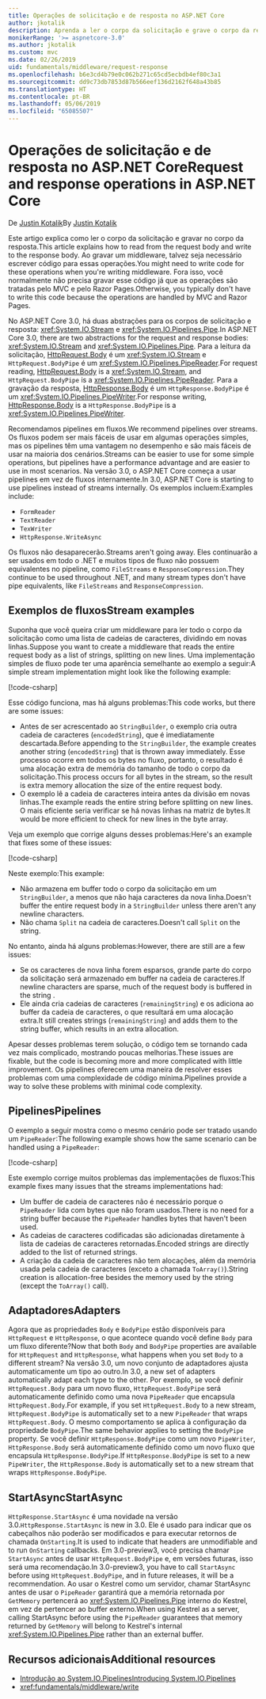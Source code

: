 ```yaml
---
title: Operações de solicitação e de resposta no ASP.NET Core
author: jkotalik
description: Aprenda a ler o corpo da solicitação e grave o corpo da resposta no ASP.NET Core.
monikerRange: '>= aspnetcore-3.0'
ms.author: jkotalik
ms.custom: mvc
ms.date: 02/26/2019
uid: fundamentals/middleware/request-response
ms.openlocfilehash: b6e3cd4b79e0c062b271c65cd5ecbdb4ef80c3a1
ms.sourcegitcommit: dd9c73db7853d87b566eef136d2162f648a43b85
ms.translationtype: HT
ms.contentlocale: pt-BR
ms.lasthandoff: 05/06/2019
ms.locfileid: "65085507"
---
```

# <a name="request-and-response-operations-in-aspnet-core"></a><span data-ttu-id="1c805-103">Operações de solicitação e de resposta no ASP.NET Core</span><span class="sxs-lookup"><span data-stu-id="1c805-103">Request and response operations in ASP.NET Core</span></span>

<span data-ttu-id="1c805-104">De [Justin Kotalik](https://github.com/jkotalik)</span><span class="sxs-lookup"><span data-stu-id="1c805-104">By [Justin Kotalik](https://github.com/jkotalik)</span></span>

<span data-ttu-id="1c805-105">Este artigo explica como ler o corpo da solicitação e gravar no corpo da resposta.</span><span class="sxs-lookup"><span data-stu-id="1c805-105">This article explains how to read from the request body and write to the response body.</span></span> <span data-ttu-id="1c805-106">Ao gravar um middleware, talvez seja necessário escrever código para essas operações.</span><span class="sxs-lookup"><span data-stu-id="1c805-106">You might need to write code for these operations when you're writing middleware.</span></span> <span data-ttu-id="1c805-107">Fora isso, você normalmente não precisa gravar esse código já que as operações são tratadas pelo MVC e pelo Razor Pages.</span><span class="sxs-lookup"><span data-stu-id="1c805-107">Otherwise, you typically don't have to write this code because the operations are handled by MVC and Razor Pages.</span></span>

<span data-ttu-id="1c805-108">No ASP.NET Core 3.0, há duas abstrações para os corpos de solicitação e resposta: <xref:System.IO.Stream> e <xref:System.IO.Pipelines.Pipe>.</span><span class="sxs-lookup"><span data-stu-id="1c805-108">In ASP.NET Core 3.0, there are two abstractions for the request and response bodies: <xref:System.IO.Stream> and <xref:System.IO.Pipelines.Pipe>.</span></span> <span data-ttu-id="1c805-109">Para a leitura da solicitação, [HttpRequest.Body](xref:Microsoft.AspNetCore.Http.HttpRequest.Body) é um <xref:System.IO.Stream> e `HttpRequest.BodyPipe` é um <xref:System.IO.Pipelines.PipeReader>.</span><span class="sxs-lookup"><span data-stu-id="1c805-109">For request reading, [HttpRequest.Body](xref:Microsoft.AspNetCore.Http.HttpRequest.Body) is a <xref:System.IO.Stream>, and `HttpRequest.BodyPipe` is a <xref:System.IO.Pipelines.PipeReader>.</span></span> <span data-ttu-id="1c805-110">Para a gravação da resposta, [HttpResponse.Body](xref:Microsoft.AspNetCore.Http.HttpResponse.Body) é um `HttpResponse.BodyPipe` é um <xref:System.IO.Pipelines.PipeWriter>.</span><span class="sxs-lookup"><span data-stu-id="1c805-110">For response writing, [HttpResponse.Body](xref:Microsoft.AspNetCore.Http.HttpResponse.Body) is a `HttpResponse.BodyPipe` is a <xref:System.IO.Pipelines.PipeWriter>.</span></span>

<span data-ttu-id="1c805-111">Recomendamos pipelines em fluxos.</span><span class="sxs-lookup"><span data-stu-id="1c805-111">We recommend pipelines over streams.</span></span> <span data-ttu-id="1c805-112">Os fluxos podem ser mais fáceis de usar em algumas operações simples, mas os pipelines têm uma vantagem no desempenho e são mais fáceis de usar na maioria dos cenários.</span><span class="sxs-lookup"><span data-stu-id="1c805-112">Streams can be easier to use for some simple operations, but pipelines have a performance advantage and are easier to use in most scenarios.</span></span> <span data-ttu-id="1c805-113">Na versão 3.0, o ASP.NET Core começa a usar pipelines em vez de fluxos internamente.</span><span class="sxs-lookup"><span data-stu-id="1c805-113">In 3.0, ASP.NET Core is starting to use pipelines instead of streams internally.</span></span> <span data-ttu-id="1c805-114">Os exemplos incluem:</span><span class="sxs-lookup"><span data-stu-id="1c805-114">Examples include:</span></span>

- `FormReader`
- `TextReader`
- `TexWriter`
- `HttpResponse.WriteAsync`

<span data-ttu-id="1c805-115">Os fluxos não desaparecerão.</span><span class="sxs-lookup"><span data-stu-id="1c805-115">Streams aren't going away.</span></span> <span data-ttu-id="1c805-116">Eles continuarão a ser usados em todo o .NET e muitos tipos de fluxo não possuem equivalentes no pipeline, como `FileStreams` e `ResponseCompression`.</span><span class="sxs-lookup"><span data-stu-id="1c805-116">They continue to be used throughout .NET, and many stream types don't have pipe equivalents, like `FileStreams` and `ResponseCompression`.</span></span>

## <a name="stream-examples"></a><span data-ttu-id="1c805-117">Exemplos de fluxos</span><span class="sxs-lookup"><span data-stu-id="1c805-117">Stream examples</span></span>

<span data-ttu-id="1c805-118">Suponha que você queira criar um middleware para ler todo o corpo da solicitação como uma lista de cadeias de caracteres, dividindo em novas linhas.</span><span class="sxs-lookup"><span data-stu-id="1c805-118">Suppose you want to create a middleware that reads the entire request body as a list of strings, splitting on new lines.</span></span> <span data-ttu-id="1c805-119">Uma implementação simples de fluxo pode ter uma aparência semelhante ao exemplo a seguir:</span><span class="sxs-lookup"><span data-stu-id="1c805-119">A simple stream implementation might look like the following example:</span></span>

[!code-csharp[](request-response/samples/3.x/RequestResponseSample/Startup.cs?name=GetListOfStringsFromStream)]

<span data-ttu-id="1c805-120">Esse código funciona, mas há alguns problemas:</span><span class="sxs-lookup"><span data-stu-id="1c805-120">This code works, but there are some issues:</span></span>

- <span data-ttu-id="1c805-121">Antes de ser acrescentado ao `StringBuilder`, o exemplo cria outra cadeia de caracteres (`encodedString`), que é imediatamente descartada.</span><span class="sxs-lookup"><span data-stu-id="1c805-121">Before appending to the `StringBuilder`, the example creates another string (`encodedString`) that is thrown away immediately.</span></span> <span data-ttu-id="1c805-122">Esse processo ocorre em todos os bytes no fluxo, portanto, o resultado é uma alocação extra de memória do tamanho de todo o corpo da solicitação.</span><span class="sxs-lookup"><span data-stu-id="1c805-122">This process occurs for all bytes in the stream, so the result is extra memory allocation the size of the entire request body.</span></span>
- <span data-ttu-id="1c805-123">O exemplo lê a cadeia de caracteres inteira antes da divisão em novas linhas.</span><span class="sxs-lookup"><span data-stu-id="1c805-123">The example reads the entire string before splitting on new lines.</span></span> <span data-ttu-id="1c805-124">O mais eficiente seria verificar se há novas linhas na matriz de bytes.</span><span class="sxs-lookup"><span data-stu-id="1c805-124">It would be more efficient to check for new lines in the byte array.</span></span>

<span data-ttu-id="1c805-125">Veja um exemplo que corrige alguns desses problemas:</span><span class="sxs-lookup"><span data-stu-id="1c805-125">Here's an example that fixes some of these issues:</span></span>

[!code-csharp[](request-response/samples/3.x/RequestResponseSample/Startup.cs?name=GetListOfStringsFromStreamMoreEfficient)]

<span data-ttu-id="1c805-126">Neste exemplo:</span><span class="sxs-lookup"><span data-stu-id="1c805-126">This example:</span></span>

- <span data-ttu-id="1c805-127">Não armazena em buffer todo o corpo da solicitação em um `StringBuilder`, a menos que não haja caracteres da nova linha.</span><span class="sxs-lookup"><span data-stu-id="1c805-127">Doesn't buffer the entire request body in a `StringBuilder` unless there aren't any newline characters.</span></span>
- <span data-ttu-id="1c805-128">Não chama `Split` na cadeia de caracteres.</span><span class="sxs-lookup"><span data-stu-id="1c805-128">Doesn't call `Split` on the string.</span></span>

<span data-ttu-id="1c805-129">No entanto, ainda há alguns problemas:</span><span class="sxs-lookup"><span data-stu-id="1c805-129">However, there are still are a few issues:</span></span>

- <span data-ttu-id="1c805-130">Se os caracteres de nova linha forem esparsos, grande parte do corpo da solicitação será armazenado em buffer na cadeia de caracteres.</span><span class="sxs-lookup"><span data-stu-id="1c805-130">If newline characters are sparse, much of the request body is buffered in the string .</span></span>
- <span data-ttu-id="1c805-131">Ele ainda cria cadeias de caracteres (`remainingString`) e os adiciona ao buffer da cadeia de caracteres, o que resultará em uma alocação extra.</span><span class="sxs-lookup"><span data-stu-id="1c805-131">It still creates strings (`remainingString`) and adds them to the string buffer, which results in an extra allocation.</span></span>

<span data-ttu-id="1c805-132">Apesar desses problemas terem solução, o código tem se tornando cada vez mais complicado, mostrando poucas melhorias.</span><span class="sxs-lookup"><span data-stu-id="1c805-132">These issues are fixable, but the code is becoming more and more complicated with little improvement.</span></span> <span data-ttu-id="1c805-133">Os pipelines oferecem uma maneira de resolver esses problemas com uma complexidade de código mínima.</span><span class="sxs-lookup"><span data-stu-id="1c805-133">Pipelines provide a way to solve these problems with minimal code complexity.</span></span>

## <a name="pipelines"></a><span data-ttu-id="1c805-134">Pipelines</span><span class="sxs-lookup"><span data-stu-id="1c805-134">Pipelines</span></span>

<span data-ttu-id="1c805-135">O exemplo a seguir mostra como o mesmo cenário pode ser tratado usando um `PipeReader`:</span><span class="sxs-lookup"><span data-stu-id="1c805-135">The following example shows how the same scenario can be handled using a `PipeReader`:</span></span>

[!code-csharp[](request-response/samples/3.x/RequestResponseSample/Startup.cs?name=GetListOfStringFromPipe)]

<span data-ttu-id="1c805-136">Este exemplo corrige muitos problemas das implementações de fluxos:</span><span class="sxs-lookup"><span data-stu-id="1c805-136">This example fixes many issues that the streams implementations had:</span></span>

- <span data-ttu-id="1c805-137">Um buffer de cadeia de caracteres não é necessário porque o `PipeReader` lida com bytes que não foram usados.</span><span class="sxs-lookup"><span data-stu-id="1c805-137">There is no need for a string buffer because the `PipeReader` handles bytes that haven't been used.</span></span>
- <span data-ttu-id="1c805-138">As cadeias de caracteres codificadas são adicionadas diretamente à lista de cadeias de caracteres retornadas.</span><span class="sxs-lookup"><span data-stu-id="1c805-138">Encoded strings are directly added to the list of returned strings.</span></span>
- <span data-ttu-id="1c805-139">A criação da cadeia de caracteres não tem alocações, além da memória usada pela cadeia de caracteres (exceto a chamada `ToArray()`).</span><span class="sxs-lookup"><span data-stu-id="1c805-139">String creation is allocation-free besides the memory used by the string (except the `ToArray()` call).</span></span>

## <a name="adapters"></a><span data-ttu-id="1c805-140">Adaptadores</span><span class="sxs-lookup"><span data-stu-id="1c805-140">Adapters</span></span>

<span data-ttu-id="1c805-141">Agora que as propriedades `Body` e `BodyPipe` estão disponíveis para `HttpRequest` e `HttpResponse`, o que acontece quando você define `Body` para um fluxo diferente?</span><span class="sxs-lookup"><span data-stu-id="1c805-141">Now that both `Body` and `BodyPipe` properties are available for `HttpRequest` and `HttpResponse`, what happens when you set `Body` to a different stream?</span></span> <span data-ttu-id="1c805-142">Na versão 3.0, um novo conjunto de adaptadores ajusta automaticamente um tipo ao outro.</span><span class="sxs-lookup"><span data-stu-id="1c805-142">In 3.0, a new set of adapters automatically adapt each type to the other.</span></span> <span data-ttu-id="1c805-143">Por exemplo, se você definir `HttpRequest.Body` para um novo fluxo, `HttpRequest.BodyPipe` será automaticamente definido como uma nova `PipeReader` que encapsula `HttpRequest.Body`.</span><span class="sxs-lookup"><span data-stu-id="1c805-143">For example, if you set `HttpRequest.Body` to a new stream, `HttpRequest.BodyPipe` is automatically set to a new `PipeReader` that wraps `HttpRequest.Body`.</span></span> <span data-ttu-id="1c805-144">O mesmo comportamento se aplica à configuração da propriedade `BodyPipe`.</span><span class="sxs-lookup"><span data-stu-id="1c805-144">The same behavior applies to setting the `BodyPipe` property.</span></span> <span data-ttu-id="1c805-145">Se você definir `HttpResponse.BodyPipe` como um novo `PipeWriter`, `HttpResponse.Body` será automaticamente definido como um novo fluxo que encapsula `HttpResponse.BodyPipe`.</span><span class="sxs-lookup"><span data-stu-id="1c805-145">If `HttpResponse.BodyPipe` is set to a new `PipeWriter`, the `HttpResponse.Body` is automatically set to a new stream that wraps `HttpResponse.BodyPipe`.</span></span>

## <a name="startasync"></a><span data-ttu-id="1c805-146">StartAsync</span><span class="sxs-lookup"><span data-stu-id="1c805-146">StartAsync</span></span>

<span data-ttu-id="1c805-147">`HttpResponse.StartAsync` é uma novidade na versão 3.0.</span><span class="sxs-lookup"><span data-stu-id="1c805-147">`HttpResponse.StartAsync` is new in 3.0.</span></span> <span data-ttu-id="1c805-148">Ele é usado para indicar que os cabeçalhos não poderão ser modificados e para executar retornos de chamada `OnStarting`.</span><span class="sxs-lookup"><span data-stu-id="1c805-148">It is used to indicate that headers are unmodifiable and to run `OnStarting` callbacks.</span></span> <span data-ttu-id="1c805-149">Em 3.0-preview3, você precisa chamar `StartAsync` antes de usar `HttpRequest.BodyPipe` e, em versões futuras, isso será uma recomendação.</span><span class="sxs-lookup"><span data-stu-id="1c805-149">In 3.0-preview3, you have to call `StartAsync` before using `HttpRequest.BodyPipe`, and in future releases, it will be a recommendation.</span></span> <span data-ttu-id="1c805-150">Ao usar o Kestrel como um servidor, chamar StartAsync antes de usar o `PipeReader` garantirá que a memória retornada por `GetMemory` pertencerá ao <xref:System.IO.Pipelines.Pipe> interno do Kestrel, em vez de pertencer ao buffer externo.</span><span class="sxs-lookup"><span data-stu-id="1c805-150">When using Kestrel as a server, calling StartAsync before using the `PipeReader` guarantees that memory returned by `GetMemory` will belong to Kestrel's internal <xref:System.IO.Pipelines.Pipe> rather than an external buffer.</span></span>

## <a name="additional-resources"></a><span data-ttu-id="1c805-151">Recursos adicionais</span><span class="sxs-lookup"><span data-stu-id="1c805-151">Additional resources</span></span>

- [<span data-ttu-id="1c805-152">Introdução ao System.IO.Pipelines</span><span class="sxs-lookup"><span data-stu-id="1c805-152">Introducing System.IO.Pipelines</span></span>](https://devblogs.microsoft.com/dotnet/system-io-pipelines-high-performance-io-in-net/)
- <xref:fundamentals/middleware/write>
